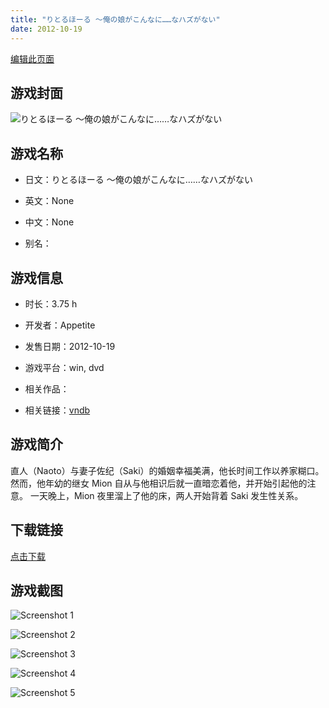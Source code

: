 ```yaml
---
title: "りとるほーる ～俺の娘がこんなに……なハズがない"
date: 2012-10-19
---
```

[编辑此页面](https://github.com/ACG-3/ADV3-source/blob/main/source/_posts/games/%E3%82%8A%E3%81%A8%E3%82%8B%E3%81%BB%E3%83%BC%E3%82%8B%20%EF%BD%9E%E4%BF%BA%E3%81%AE%E5%A8%98%E3%81%8C%E3%81%93%E3%82%93%E3%81%AA%E3%81%AB%E2%80%A6%E2%80%A6%E3%81%AA%E3%83%8F%E3%82%BA%E3%81%8C%E3%81%AA%E3%81%84.md)

## 游戏封面

![りとるほーる ～俺の娘がこんなに……なハズがない](https%3A//pan.timero.xyz/onedrive/img_lib_001/%E3%82%8A%E3%81%A8%E3%82%8B%E3%81%BB%E3%83%BC%E3%82%8B%20%EF%BD%9E%E4%BF%BA%E3%81%AE%E5%A8%98%E3%81%8C%E3%81%93%E3%82%93%E3%81%AA%E3%81%AB%E2%80%A6%E2%80%A6%E3%81%AA%E3%83%8F%E3%82%BA%E3%81%8C%E3%81%AA%E3%81%84_cover.avif)


## 游戏名称

- 日文：りとるほーる ～俺の娘がこんなに……なハズがない
- 英文：None
- 中文：None

- 别名：


## 游戏信息

- 时长：3.75 h
- 开发者：Appetite
- 发售日期：2012-10-19
- 游戏平台：win, dvd
- 相关作品：

- 相关链接：[vndb](https://vndb.org/v11143)


## 游戏简介

直人（Naoto）与妻子佐纪（Saki）的婚姻幸福美满，他长时间工作以养家糊口。  然而，他年幼的继女 Mion 自从与他相识后就一直暗恋着他，并开始引起他的注意。  一天晚上，Mion 夜里溜上了他的床，两人开始背着 Saki 发生性关系。


## 下载链接

[点击下载](https://pan.timero.xyz/onedrive/adv_lib_001/%E3%82%8A%E3%81%A8%E3%82%8B%E3%81%BB%E3%83%BC%E3%82%8B%20%EF%BD%9E%E4%BF%BA%E3%81%AE%E5%A8%98%E3%81%8C%E3%81%93%E3%82%93%E3%81%AA%E3%81%AB%E2%80%A6%E2%80%A6%E3%81%AA%E3%83%8F%E3%82%BA%E3%81%8C%E3%81%AA%E3%81%84)


## 游戏截图


![Screenshot 1](https%3A//pan.timero.xyz/onedrive/img_lib_001/%E3%82%8A%E3%81%A8%E3%82%8B%E3%81%BB%E3%83%BC%E3%82%8B%20%EF%BD%9E%E4%BF%BA%E3%81%AE%E5%A8%98%E3%81%8C%E3%81%93%E3%82%93%E3%81%AA%E3%81%AB%E2%80%A6%E2%80%A6%E3%81%AA%E3%83%8F%E3%82%BA%E3%81%8C%E3%81%AA%E3%81%84_Screenshot_1.avif)

![Screenshot 2](https%3A//pan.timero.xyz/onedrive/img_lib_001/%E3%82%8A%E3%81%A8%E3%82%8B%E3%81%BB%E3%83%BC%E3%82%8B%20%EF%BD%9E%E4%BF%BA%E3%81%AE%E5%A8%98%E3%81%8C%E3%81%93%E3%82%93%E3%81%AA%E3%81%AB%E2%80%A6%E2%80%A6%E3%81%AA%E3%83%8F%E3%82%BA%E3%81%8C%E3%81%AA%E3%81%84_Screenshot_2.avif)

![Screenshot 3](https%3A//pan.timero.xyz/onedrive/img_lib_001/%E3%82%8A%E3%81%A8%E3%82%8B%E3%81%BB%E3%83%BC%E3%82%8B%20%EF%BD%9E%E4%BF%BA%E3%81%AE%E5%A8%98%E3%81%8C%E3%81%93%E3%82%93%E3%81%AA%E3%81%AB%E2%80%A6%E2%80%A6%E3%81%AA%E3%83%8F%E3%82%BA%E3%81%8C%E3%81%AA%E3%81%84_Screenshot_3.avif)

![Screenshot 4](https%3A//pan.timero.xyz/onedrive/img_lib_001/%E3%82%8A%E3%81%A8%E3%82%8B%E3%81%BB%E3%83%BC%E3%82%8B%20%EF%BD%9E%E4%BF%BA%E3%81%AE%E5%A8%98%E3%81%8C%E3%81%93%E3%82%93%E3%81%AA%E3%81%AB%E2%80%A6%E2%80%A6%E3%81%AA%E3%83%8F%E3%82%BA%E3%81%8C%E3%81%AA%E3%81%84_Screenshot_4.avif)

![Screenshot 5](https%3A//pan.timero.xyz/onedrive/img_lib_001/%E3%82%8A%E3%81%A8%E3%82%8B%E3%81%BB%E3%83%BC%E3%82%8B%20%EF%BD%9E%E4%BF%BA%E3%81%AE%E5%A8%98%E3%81%8C%E3%81%93%E3%82%93%E3%81%AA%E3%81%AB%E2%80%A6%E2%80%A6%E3%81%AA%E3%83%8F%E3%82%BA%E3%81%8C%E3%81%AA%E3%81%84_Screenshot_5.avif)

